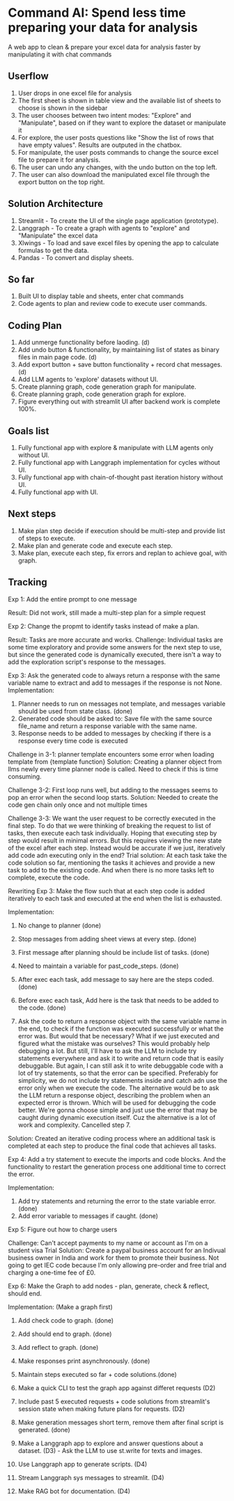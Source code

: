 # Command AI: Spend less time preparing your data for analysis

A web app to clean & prepare your excel data for analysis faster by manipulating it with chat commands

## Userflow
1. User drops in one excel file for analysis
2. The first sheet is shown in table view and the available list of sheets to choose is shown in the sidebar
3. The user chooses between two intent modes: "Explore" and "Manipulate", based on if they want to explore the dataset or manipulate it
4. For explore, the user posts questions like "Show the list of rows that have empty values". Results are outputed in the chatbox.
5. For manipulate, the user posts commands to change the source excel file to prepare it for analysis.
6. The user can undo any changes, with the undo button on the top left.
7. The user can also download the manipulated excel file through the export button on the top right.

## Solution Architecture
1. Streamlit - To create the UI of the single page application (prototype).
2. Langgraph - To create a graph with agents to "explore" and "Manipulate" the excel data
3. Xlwings - To load and save excel files by opening the app to calculate formulas to get the data.
4. Pandas - To convert and display sheets.

## So far
1. Built UI to display table and sheets, enter chat commands
2. Code agents to plan and review code to execute user commands.

## Coding Plan
1. Add unmerge functionality before laoding. (d)
2. Add undo button & functionality, by maintaining list of states as binary files in main page code. (d)
3. Add export button + save button functionality + record chat messages. (d)
4. Add LLM agents to 'explore' datasets without UI.
5. Create planning graph, code generation graph for manipulate.
6. Create planning graph, code generation graph for explore.
7. Figure everything out with streamlit UI after backend work is complete 100%.

## Goals list
1. Fully functional app with explore & manipulate with LLM agents only without UI.
2. Fully functional app with Langgraph implementation for cycles without UI.
3. Fully functional app with chain-of-thought past iteration history without UI.
4. Fully functional app with UI.

## Next steps
1. Make plan step decide if execution should be multi-step and provide list of steps to execute.
2. Make plan and generate code and execute each step.
3. Make plan, execute each step, fix errors and replan to achieve goal, with graph.

## Tracking

Exp 1: Add the entire prompt to one message

Result: Did not work, still made a multi-step plan for a simple request

Exp 2: Change the propmt to identify tasks instead of make a plan.

Result: Tasks are more accurate and works.
Challenge: Individual tasks are some time exploratory and provide some answers for the next step to use, 
but since the generated code is dynamically executed, there isn't a way to add the exploration script's response to the messages.

Exp 3: Ask the generated code to always return a response with the same variable name to extract and add to messages if the response is not None.
Implementation: 
1. Planner needs to run on messages not template, and messages variable should be used from state class. (done)
2. Generated code should be asked to: Save file with the same source file_name and return a response variable with the same name.
3. Response needs to be added to messages by checking if there is a response every time code is executed

Challenge in 3-1: planner template encounters some error when loading template from {template function}
Solution: Creating a planner object from llms newly every time planner node is called. Need to check if this is time consuming.

Challenge 3-2: First loop runs well, but adding to the messages seems to pop an error when the second loop starts.
Solution: Needed to create the code gen chain only once and not multiple times

Challenge 3-3: We want the user request to be correctly executed in the final step. To do that we were thinking of
breaking the request to list of tasks, then execute each task individually. Hoping that executing step by step would result in
minimal errors. But this requires viewing the new state of the excel after each step. Instead would be accurate if we just, iteratively
add code adn executing only in the end?
Trial solution: At each task take the code solution so far, mentioning the tasks it achieves and provide a new task to add to the
existing code. And when there is no more tasks left to complete, execute the code.

Rewriting Exp 3: Make the flow such that at each step code is added iteratively to each task and executed at the end when the
list is exhausted.

Implementation: 
1. No change to planner (done)
2. Stop messages from adding sheet views at every step. (done)
3. First message after planning should be include list of tasks. (done)
4. Need to maintain a variable for past_code_steps. (done)
5. After exec each task, add message to say here are the steps coded. (done)
6. Before exec each task, Add here is the task that needs to be added to the code. (done)

7. Ask the code to return a response object with the same variable name in the end, to check if the function was executed successfully or what the error was.
But would that be necessary? What if we just executed and figured what the mistake was ourselves? This would probably help debugging a lot.
But still, I'll have to ask the LLM to include try statements everywhere and ask it to write and return code that is easily debuggable.
But again, I can still ask it to write debuggable code with a lot of try statements, so that the error can be specified.
Preferably for simplicity, we do not include try statements inside and catch adn use the error only when we execute the code.
The alternative would be to ask the LLM return a response object, describing the problem when an expected error is thrown. 
Which will be used for debugging the code better.
We're gonna choose simple and just use the error that may be caught during dynamic execution itself. Cuz the alternative is a lot of work and complexity.
Cancelled step 7.

Solution: Created an iterative coding process where an additional task is completed at each step to produce the final code
that achieves all tasks.

Exp 4: Add a try statement to execute the imports and code blocks. And the functionality to restart the generation process
one additional time to correct the error.

Implementation:
1. Add try statements and returning the error to the state variable error. (done)
2. Add error variable to messages if caught. (done)

Exp 5: Figure out how to charge users

Challenge: Can't accept payments to my name or account as I'm on a student visa
Trial Solution: Create a paypal business account for an Indivual business owner in India and work for them to promote their business.
Not going to get IEC code because I'm only allowing pre-order and free trial and charging a one-time fee of £0.

Exp 6: Make the Graph to add nodes - plan, generate, check & reflect, should end.

Implementation:
(Make a graph first)
1. Add check code to graph. (done)
2. Add should end to graph. (done)
3. Add reflect to graph. (done)
4. Make responses print asynchronously. (done)
5. Maintain steps executed so far + code solutions.(done)
6. Make a quick CLI to test the graph app against differet requests (D2)
7. Include past 5 executed requests + code solutions from streamlit's session state when making future plans for requests. (D2)
8. Make generation messages short term, remove them after final script is generated. (done)
9. Make a Langgraph app to explore and answer questions about a dataset. (D3) - Ask the LLM to use st.write for texts and images.

10. Use Langgraph app to generate scripts. (D4)
11. Stream Langgraph sys messages to streamlit. (D4)
12. Make RAG bot for documentation. (D4)

